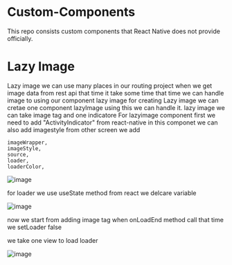 # Custom-Components
This repo consists custom components that React Native does not provide officially.


# Lazy Image
Lazy image we can use many places in our routing project when we get image data from rest api that time it take some time that time we can handle image to using our component lazy
image
  for creating Lazy image we can cretae one component lazyImage using this we can handle it. lazy image we can take image tag and one indicatore For lazyimage component first we need to add "ActivityIndicator" from react-native
  in this componet we can also add imagestyle from other screen we add  
    
    imageWrapper,
    imageStyle,
    source,
    loader,
    loaderColor,
  
![image](https://user-images.githubusercontent.com/4476493/136534262-26d465fd-f924-47d2-a1e5-932314dc2c77.png)

for loader we use useState method from react we delcare variable

![image](https://user-images.githubusercontent.com/4476493/136534951-9d4b15b0-80ea-4b53-bfd4-fbdbfb9a2dba.png)

now we start from adding image tag when onLoadEnd method call that time we setLoader false


we take one view to load loader

![image](https://user-images.githubusercontent.com/4476493/136535331-280c2bf7-7b6b-420a-8cc3-9b812defb028.png)



